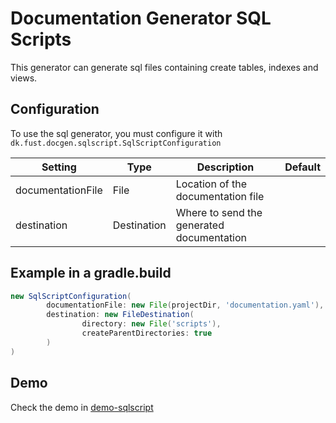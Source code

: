 # Documentation Generator SQL Scripts

This generator can generate sql files containing create tables, indexes and views.

## Configuration

To use the sql generator, you must configure it with `dk.fust.docgen.sqlscript.SqlScriptConfiguration`

| Setting           | 	Type             | Description                                                         | 	Default |
|-------------------|-------------------|---------------------------------------------------------------------|----------|
| documentationFile | File              | Location of the documentation file                                  |          |
| destination       | Destination       | Where to send the generated documentation                           |          | 


## Example in a gradle.build
```groovy
new SqlScriptConfiguration(
        documentationFile: new File(projectDir, 'documentation.yaml'),
        destination: new FileDestination(
                directory: new File('scripts'),
                createParentDirectories: true
        )
)
```

## Demo

Check the demo in [demo-sqlscript](../demos/demo-sqlscript)
